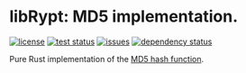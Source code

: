 # libRypt: MD5 implementation.

[![license](https://img.shields.io/github/license/librypt/librypt-hash-md5)](https://www.github.com/librypt/librypt-hash-md5/LICENSE)
[![test status](https://img.shields.io/github/actions/workflow/status/librypt/librypt-hash-md5/rust.yml)](https://www.github.com/librypt/librypt-hash-md5/actions)
[![issues](https://img.shields.io/github/issues/librypt/librypt-hash-md5)](https://www.github.com/librypt/librypt-hash-md5/issues)
[![dependency status](https://deps.rs/repo/github/librypt/librypt-hash-md5/status.svg)](https://deps.rs/repo/github/librypt/librypt-hash-md5)

Pure Rust implementation of the [MD5 hash function](https://en.wikipedia.org/wiki/MD5).
